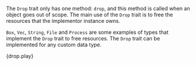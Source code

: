 The `Drop` trait only has one method: `drop`, and this method is called when
an object goes out of scope. The main use of the `Drop` trait is to free the
resources that the implementor instance owns.

`Box`, `Vec`, `String`, `File` and `Process` are some examples of types that
implement the `Drop` trait to free resources. The `Drop` trait can be
implemented for any custom data type.

{drop.play}

